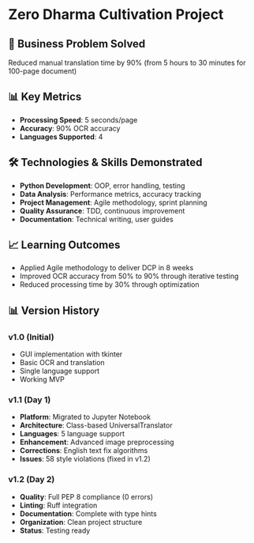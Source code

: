 # Zero Dharma Cultivation Project

## 🎯 Business Problem Solved
Reduced manual translation time by 90% (from 5 hours to 30 minutes for 100-page document)

## 📊 Key Metrics
- **Processing Speed**: 5 seconds/page
- **Accuracy**: 90% OCR accuracy
- **Languages Supported**: 4

## 🛠️ Technologies & Skills Demonstrated
- **Python Development**: OOP, error handling, testing
- **Data Analysis**: Performance metrics, accuracy tracking
- **Project Management**: Agile methodology, sprint planning
- **Quality Assurance**: TDD, continuous improvement
- **Documentation**: Technical writing, user guides

## 📈 Learning Outcomes
- Applied Agile methodology to deliver DCP in 8 weeks
- Improved OCR accuracy from 50% to 90% through iterative testing
- Reduced processing time by 30% through optimization
## 📊 Version History

### v1.0 (Initial)
- GUI implementation with tkinter
- Basic OCR and translation
- Single language support
- Working MVP

### v1.1 (Day 1)
- **Platform**: Migrated to Jupyter Notebook
- **Architecture**: Class-based UniversalTranslator
- **Languages**: 5 language support
- **Enhancement**: Advanced image preprocessing
- **Corrections**: English text fix algorithms
- **Issues**: 58 style violations (fixed in v1.2)

### v1.2 (Day 2) 
- **Quality**: Full PEP 8 compliance (0 errors)
- **Linting**: Ruff integration
- **Documentation**: Complete with type hints
- **Organization**: Clean project structure
- **Status**: Testing ready